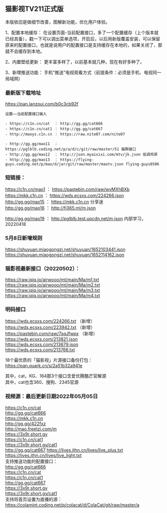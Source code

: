 ## 猫影视TV211正式版

本版依旧是做细节改善，图解新功能，优化用户体验。

1、配置本地缓存：
在设置页面-当前配置接口，多了一个配置缓存（上个版本就已经具备），戳一下可以调出菜单选项，开启后，以后用新版覆盖安装，可以保留原来的配置接口，也就是说用户的配置接口是支持缓存在本地的，如果关闭了，那就不会缓存到本地。

2、内置壁纸更新：
更丰富多样了，以前基本就几种，现在有好多种了。

3、新增推送功能：
手机“推送”电视观看方式（前提条件：必须是手机、电视同一局域网）

### 最新版下载地址

https://pan.lanzoui.com/b0c3cb92f

```猫影视更新后空壳解决方案
设置——当前配置接口输入

- https://c1n.cn/cat  ： http://gg.gg/cat666
- https://c1n.cn/cat1 ： http://gg.gg/cat667
- http://maoys.c1n.cn ： https://raw.nite07.com/nite07

- http://gg.gg/mao11  ： https://pglblb.coding.net/p/a/d/c/git/raw/master/51 猫群接口
- http://gg.gg/mao12  ： http://json.myaixixi.com/mtv/jk.json 低调鸡哥
- http://gg.gg/mao13  ： https://flying-guys.coding.net/p/mao/d/jar/git/raw/master/maotv.json flying-guys0506

```

### 短链接：  
https://c1n.cn/mao1 ： https://pastebin.com/raw/wvMXhBXb
https://mkk.c1n.cn  ： https://wds.ecsxs.com/224266.json  
http://gg.gg/mao15  ： https://mkk.c1n.cn 分享迷  
http://gg.gg/mao16  ： http://fj365.ml/m.json  

http://gg.gg/mao19  ： http://pglblb.test.upcdn.net/m.json 内部学习，20220418  

### 5月8日新增规则  
https://shuyuan.miaogongzi.net/shuyuan/1652103441.json  
https://shuyuan.miaogongzi.net/shuyuan/1652114162.json

### 猫影视最新接口（20220502）：  
https://raw.iqiq.io/airwooo/mt/main/Ma/m1.txt  
https://raw.iqiq.io/airwooo/mt/main/Ma/m2.txt  
https://raw.iqiq.io/airwooo/mt/main/Ma/m3.txt  
https://raw.iqiq.io/airwooo/mt/main/Ma/m4.txt  

### 明码接口  
https://wds.ecsxs.com/224266.txt （新增）  
https://wds.ecsxs.com/223942.txt （新增）  
https://pastebin.com/raw/7sqJfwpx （新增）  
https://wds.ecsxs.com/213821.json  
https://wds.ecsxs.com/213679.json  
https://wds.ecsxs.com/213766.txt  

18个最优质的「猫影视」片源接口备份打包：  
https://pan.quark.cn/s/2a51b32a941e  

其中，cat，KG、164那3个接口含爱优腾酷芒官解源  
其中，cat也含360、搜狗、2345官源  

### 视频源：最后更新日期2022年05月05日  
https://c1n.cn/cat  
http://gg.gg/cat666  
https://mkk.c1n.cn  
http://gg.gg/422fxz  
http://mao.freetzi.com/m  
https://3x9r.short.gy  
https://c1n.cn/cat1  
https://3x9r.short.gy/cat1  
http://gg.gg/cat667 https://lives.jthn.cn/lives/live_plus.txt  
https://lives.jthn.cn/lives/live_light.txt  
支持推送功能的配置接口：  
http://gg.gg/cat666  
https://c1n.cn/cat  
https://c1n.cn/cat1  
http://gg.gg/cat667  
https://3x9r.short.gy  
https://3x9r.short.gy/cat1  
支持将首页设置为直播的源：  
https://colamint.coding.net/p/colacat/d/ColaCat/git/raw/master/a  
